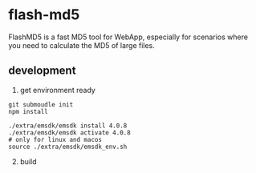 # flash-md5

 FlashMD5 is a fast MD5 tool for WebApp, especially for scenarios where you need to calculate the MD5 of large files.

## development

1. get environment ready

```shell
git submoudle init
npm install

./extra/emsdk/emsdk install 4.0.8
./extra/emsdk/emsdk activate 4.0.8
# only for linux and macos
source ./extra/emsdk/emsdk_env.sh
```

2. build